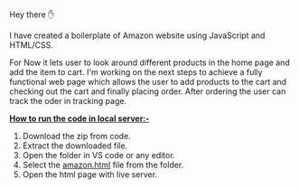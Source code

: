 Hey there :hand:

I have created a boilerplate of Amazon website using JavaScript and HTML/CSS.

For Now it lets user to look around different products in the home page and add the item to cart. I'm working on the next steps to achieve a fully functional web page which allows the user to add products 
to the cart and checking out the cart and finally placing order. After ordering the user can track the oder in tracking page.

<ins> __How to run the code in local server:-__ </ins>

1. Download the zip from code.
2. Extract the downloaded file.
3. Open the folder in VS code or any editor.
4. Select the <ins>amazon.html</ins> file from the folder.
5. Open the html page with live server.
